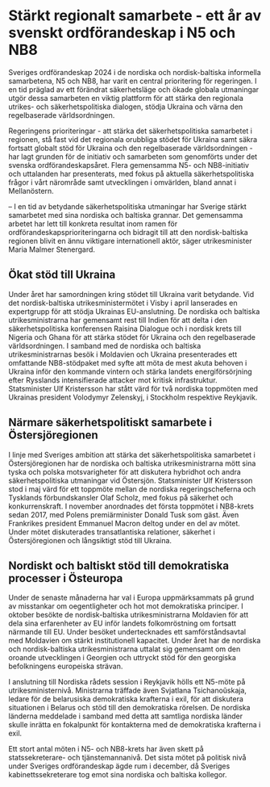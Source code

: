 # Stärkt regionalt samarbete - ett år av svenskt ordförandeskap i N5 och NB8

Sveriges ordförandeskap 2024 i de nordiska och nordisk-baltiska informella samarbetena, N5 och NB8, har varit en central prioritering för regeringen. I en tid präglad av ett förändrat säkerhetsläge och ökade globala utmaningar utgör dessa samarbeten en viktig plattform för att stärka den regionala utrikes- och säkerhetspolitiska dialogen, stödja Ukraina och värna den regelbaserade världsordningen.

Regeringens prioriteringar - att stärka det säkerhetspolitiska samarbetet i regionen, stå fast vid det regionala orubbliga stödet för Ukraina samt säkra fortsatt globalt stöd för Ukraina och den regelbaserade världsordningen - har lagt grunden för de initiativ och samarbeten som genomförts under det svenska ordförandeskapsåret. Flera gemensamma N5- och NB8-initiativ och uttalanden har presenterats, med fokus på aktuella säkerhetspolitiska frågor i vårt närområde samt utvecklingen i omvärlden, bland annat i Mellanöstern.

– I en tid av betydande säkerhetspolitiska utmaningar har Sverige stärkt samarbetet med sina nordiska och baltiska grannar. Det gemensamma arbetet har lett till konkreta resultat inom ramen för ordförandeskapsprioriteringarna och bidragit till att den nordisk-baltiska regionen blivit en ännu viktigare internationell aktör, säger utrikesminister Maria Malmer Stenergard.

## Ökat stöd till Ukraina

Under året har samordningen kring stödet till Ukraina varit betydande. Vid det nordisk-baltiska utrikesministermötet i Visby i april lanserades en expertgrupp för att stödja Ukrainas EU-anslutning. De nordiska och baltiska utrikesministrarna har gemensamt rest till Indien för att delta i den säkerhetspolitiska konferensen Raisina Dialogue och i nordisk krets till Nigeria och Ghana för att stärka stödet för Ukraina och den regelbaserade världsordningen. I samband med de nordiska och baltiska utrikesministrarnas besök i Moldavien och Ukraina presenterades ett omfattande NB8-stödpaket med syfte att möta de mest akuta behoven i Ukraina inför den kommande vintern och stärka landets energiförsörjning efter Rysslands intensifierade attacker mot kritisk infrastruktur. Statsminister Ulf Kristersson har stått värd för två nordiska toppmöten med Ukrainas president Volodymyr Zelenskyj, i Stockholm respektive Reykjavik.

## Närmare säkerhetspolitiskt samarbete i Östersjöregionen

I linje med Sveriges ambition att stärka det säkerhetspolitiska samarbetet i Östersjöregionen har de nordiska och baltiska utrikesministrarna mött sina tyska och polska motsvarigheter för att diskutera hybridhot och andra säkerhetspolitiska utmaningar vid Östersjön. Statsminister Ulf Kristersson stod i maj värd för ett toppmöte mellan de nordiska regeringscheferna och Tysklands förbundskansler Olaf Scholz, med fokus på säkerhet och konkurrenskraft. I november anordnades det första toppmötet i NB8-krets sedan 2017, med Polens premiärminister Donald Tusk som gäst. Även Frankrikes president Emmanuel Macron deltog under en del av mötet. Under mötet diskuterades transatlantiska relationer, säkerhet i Östersjöregionen och långsiktigt stöd till Ukraina.

## Nordiskt och baltiskt stöd till demokratiska processer i Östeuropa

Under de senaste månaderna har val i Europa uppmärksammats på grund av misstankar om oegentligheter och hot mot demokratiska principer. I oktober besökte de nordisk-baltiska utrikesministrarna Moldavien för att dela sina erfarenheter av EU inför landets folkomröstning om fortsatt närmande till EU. Under besöket undertecknades ett samförståndsavtal med Moldavien om stärkt institutionell kapacitet. Under året har de nordiska och nordisk-baltiska utrikesministrarna uttalat sig gemensamt om den oroande utvecklingen i Georgien och uttryckt stöd för den georgiska befolkningens europeiska strävan.

I anslutning till Nordiska rådets session i Reykjavik hölls ett N5-möte på utrikesministernivå. Ministrarna träffade även Svjatlana Tsichanoŭskaja, ledare för de belarusiska demokratiska krafterna i exil, för att diskutera situationen i Belarus och stöd till den demokratiska rörelsen. De nordiska länderna meddelade i samband med detta att samtliga nordiska länder skulle inrätta en fokalpunkt för kontakterna med de demokratiska krafterna i exil.

Ett stort antal möten i N5- och NB8-krets har även skett på statssekreterare- och tjänstemannanivå. Det sista mötet på politisk nivå under Sveriges ordförandeskap ägde rum i december, då Sveriges kabinettssekreterare tog emot sina nordiska och baltiska kollegor.
